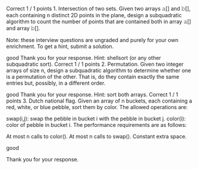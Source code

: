 Correct
1 / 1 points
1. 
Intersection of two sets. Given two arrays 𝚊[] and 𝚋[], each containing n distinct 2D points in the plane, design a subquadratic algorithm to count the number of points that are contained both in array 𝚊[] and array 𝚋[].

Note: these interview questions are ungraded and purely for your own enrichment. To get a hint, submit a solution.

good
Thank you for your response. 
Hint: shellsort (or any other subquadratic sort).
Correct
1 / 1 points
2. 
Permutation. Given two integer arrays of size n, design a subquadratic algorithm to determine whether one is a permutation of the other. That is, do they contain exactly the same entries but, possibly, in a different order.

good
Thank you for your response. 
Hint: sort both arrays.
Correct
1 / 1 points
3. 
Dutch national flag. Given an array of n buckets, each containing a red, white, or blue pebble, sort them by color. The allowed operations are:

swap(i,j): swap the pebble in bucket i with the pebble in bucket j.
color(i): color of pebble in bucket i.
The performance requirements are as follows:

At most n calls to color().
At most n calls to swap().
Constant extra space.

good

Thank you for your response. 


